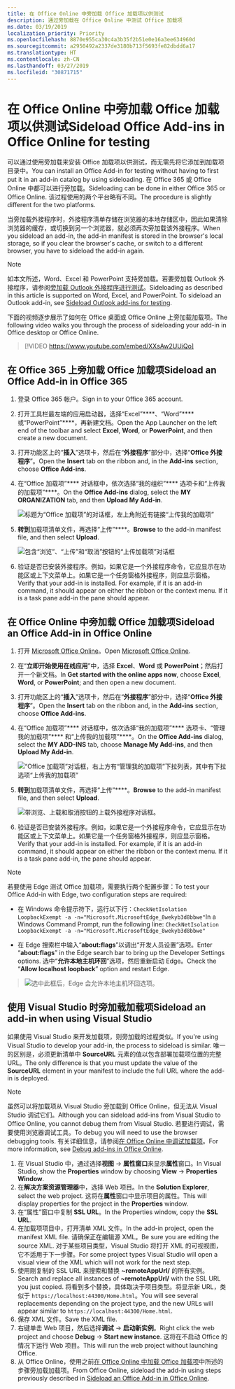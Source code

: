 ```yaml
---
title: 在 Office Online 中旁加载 Office 加载项以供测试
description: 通过旁加载在 Office Online 中测试 Office 加载项
ms.date: 03/19/2019
localization_priority: Priority
ms.openlocfilehash: 8870e955ca30c4a3b35f2b51e0e16a3ee634960d
ms.sourcegitcommit: a2950492a2337de3180b713f5693fe82dbdd6a17
ms.translationtype: HT
ms.contentlocale: zh-CN
ms.lasthandoff: 03/27/2019
ms.locfileid: "30871715"
---
```

# <a name="sideload-office-add-ins-in-office-online-for-testing"></a><span data-ttu-id="22dc4-103">在 Office Online 中旁加载 Office 加载项以供测试</span><span class="sxs-lookup"><span data-stu-id="22dc4-103">Sideload Office Add-ins in Office Online for testing</span></span>

<span data-ttu-id="22dc4-104">可以通过使用旁加载来安装 Office 加载项以供测试，而无需先将它添加到加载项目录中。</span><span class="sxs-lookup"><span data-stu-id="22dc4-104">You can install an Office Add-in for testing without having to first put it in an add-in catalog by using sideloading.</span></span> <span data-ttu-id="22dc4-105">在 Office 365 或 Office Online 中都可以进行旁加载。</span><span class="sxs-lookup"><span data-stu-id="22dc4-105">Sideloading can be done in either Office 365 or Office Online.</span></span> <span data-ttu-id="22dc4-106">该过程使用的两个平台略有不同。</span><span class="sxs-lookup"><span data-stu-id="22dc4-106">The procedure is slightly different for the two platforms.</span></span> 

<span data-ttu-id="22dc4-107">当旁加载外接程序时，外接程序清单存储在浏览器的本地存储区中，因此如果清除浏览器的缓存，或切换到另一个浏览器，就必须再次旁加载该外接程序。</span><span class="sxs-lookup"><span data-stu-id="22dc4-107">When you sideload an add-in, the add-in manifest is stored in the browser's local storage, so if you clear the browser's cache, or switch to a different browser, you have to sideload the add-in again.</span></span>


> [!NOTE]
> <span data-ttu-id="22dc4-p102">如本文所述，Word、Excel 和 PowerPoint 支持旁加载。若要旁加载 Outlook 外接程序，请参阅[旁加载 Outlook 外接程序进行测试](/outlook/add-ins/sideload-outlook-add-ins-for-testing)。</span><span class="sxs-lookup"><span data-stu-id="22dc4-p102">Sideloading as described in this article is supported on Word, Excel, and PowerPoint. To sideload an Outlook add-in, see [Sideload Outlook add-ins for testing](/outlook/add-ins/sideload-outlook-add-ins-for-testing).</span></span>

<span data-ttu-id="22dc4-110">下面的视频逐步展示了如何在 Office 桌面或 Office Online 上旁加载加载项。</span><span class="sxs-lookup"><span data-stu-id="22dc4-110">The following video walks you through the process of sideloading your add-in in Office desktop or Office Online.</span></span>  


> [!VIDEO https://www.youtube.com/embed/XXsAw2UUiQo]

## <a name="sideload-an-office-add-in-in-office-365"></a><span data-ttu-id="22dc4-111">在 Office 365 上旁加载 Office 加载项</span><span class="sxs-lookup"><span data-stu-id="22dc4-111">Sideload an Office Add-in in Office 365</span></span>


1. <span data-ttu-id="22dc4-112">登录 Office 365 帐户。</span><span class="sxs-lookup"><span data-stu-id="22dc4-112">Sign in to your Office 365 account.</span></span>
    
2. <span data-ttu-id="22dc4-113">打开工具栏最左端的应用启动器，选择“Excel”\*\*\*\*、“Word”\*\*\*\* 或“PowerPoint”\*\*\*\*，再新建文档。</span><span class="sxs-lookup"><span data-stu-id="22dc4-113">Open the App Launcher on the left end of the toolbar and select  **Excel**,  **Word**, or  **PowerPoint**, and then create a new document.</span></span>
    
3. <span data-ttu-id="22dc4-114">打开功能区上的“**插入**”选项卡，然后在“**外接程序**”部分中，选择“**Office 外接程序**”。</span><span class="sxs-lookup"><span data-stu-id="22dc4-114">Open the  **Insert** tab on the ribbon and, in the **Add-ins** section, choose **Office Add-ins**.</span></span>
    
4. <span data-ttu-id="22dc4-115">在“Office 加载项”\*\*\*\* 对话框中，依次选择“我的组织”\*\*\*\* 选项卡和“上传我的加载项”\*\*\*\*。</span><span class="sxs-lookup"><span data-stu-id="22dc4-115">On the  **Office Add-ins** dialog, select the **MY ORGANIZATION** tab, and then **Upload My Add-in**.</span></span>
    
    ![标题为“Office 加载项”的对话框，左上角附近有链接“上传我的加载项”](../images/office-add-ins.png)

5.  <span data-ttu-id="22dc4-117">**转到**加载项清单文件，再选择“上传”\*\*\*\*。</span><span class="sxs-lookup"><span data-stu-id="22dc4-117">**Browse** to the add-in manifest file, and then select **Upload**.</span></span>
    
    ![包含“浏览”、“上传”和“取消”按钮的“上传加载项”对话框](../images/upload-add-in.png)

6. <span data-ttu-id="22dc4-p103">验证是否已安装外接程序。例如，如果它是一个外接程序命令，它应显示在功能区或上下文菜单上。如果它是一个任务窗格外接程序，则应显示窗格。</span><span class="sxs-lookup"><span data-stu-id="22dc4-p103">Verify that your add-in is installed. For example, if it is an add-in command, it should appear on either the ribbon or the context menu. If it is a task pane add-in the pane should appear.</span></span>
    

## <a name="sideload-an-office-add-in-in-office-online"></a><span data-ttu-id="22dc4-122">在 Office Online 中旁加载 Office 加载项</span><span class="sxs-lookup"><span data-stu-id="22dc4-122">Sideload an Office Add-in in Office Online</span></span>


1. <span data-ttu-id="22dc4-123">打开 [Microsoft Office Online](https://office.live.com/)。</span><span class="sxs-lookup"><span data-stu-id="22dc4-123">Open [Microsoft Office Online](https://office.live.com/).</span></span>
    
2. <span data-ttu-id="22dc4-124">在“**立即开始使用在线应用**”中，选择 **Excel**、**Word** 或 **PowerPoint**；然后打开一个新文档。</span><span class="sxs-lookup"><span data-stu-id="22dc4-124">In  **Get started with the online apps now**, choose  **Excel**,  **Word**, or  **PowerPoint**; and then open a new document.</span></span>
    
3. <span data-ttu-id="22dc4-125">打开功能区上的“**插入**”选项卡，然后在“**外接程序**”部分中，选择“**Office 外接程序**”。</span><span class="sxs-lookup"><span data-stu-id="22dc4-125">Open the  **Insert** tab on the ribbon and, in the **Add-ins** section, choose **Office Add-ins**.</span></span>
    
4. <span data-ttu-id="22dc4-126">在“Office 加载项”\*\*\*\* 对话框中，依次选择“我的加载项”\*\*\*\* 选项卡、“管理我的加载项”\*\*\*\* 和“上传我的加载项”\*\*\*\*。</span><span class="sxs-lookup"><span data-stu-id="22dc4-126">On the  **Office Add-ins** dialog, select the **MY ADD-INS** tab, choose **Manage My Add-ins**, and then  **Upload My Add-in**.</span></span>
    
    ![“Office 加载项”对话框，右上方有“管理我的加载项”下拉列表，其中有下拉选项“上传我的加载项”](../images/office-add-ins-my-account.png)

5.  <span data-ttu-id="22dc4-128">**转到**加载项清单文件，再选择“上传”\*\*\*\*。</span><span class="sxs-lookup"><span data-stu-id="22dc4-128">**Browse** to the add-in manifest file, and then select **Upload**.</span></span>
    
    ![带浏览、上载和取消按钮的上载外接程序对话框。](../images/upload-add-in.png)

6. <span data-ttu-id="22dc4-p104">验证是否已安装外接程序。例如，如果它是一个外接程序命令，它应显示在功能区或上下文菜单上。如果它是一个任务窗格外接程序，则应显示窗格。</span><span class="sxs-lookup"><span data-stu-id="22dc4-p104">Verify that your add-in is installed. For example, if it is an add-in command, it should appear on either the ribbon or the context menu. If it is a task pane add-in, the pane should appear.</span></span>

> [!NOTE]
><span data-ttu-id="22dc4-133">若要使用 Edge 测试 Office 加载项，需要执行两个配置步骤：</span><span class="sxs-lookup"><span data-stu-id="22dc4-133">To test your Office Add-in with Edge, two configuration steps are required:</span></span> 
>
> - <span data-ttu-id="22dc4-134">在 Windows 命令提示符下，运行以下行：`CheckNetIsolation LoopbackExempt -a -n="Microsoft.MicrosoftEdge_8wekyb3d8bbwe"`</span><span class="sxs-lookup"><span data-stu-id="22dc4-134">In a Windows Command Prompt, run the following line: `CheckNetIsolation LoopbackExempt -a -n="Microsoft.MicrosoftEdge_8wekyb3d8bbwe"`</span></span>
>
> - <span data-ttu-id="22dc4-135">在 Edge 搜索栏中输入“**about:flags**”以调出“开发人员设置”选项。</span><span class="sxs-lookup"><span data-stu-id="22dc4-135">Enter “**about:flags**” in the Edge search bar to bring up the Developer Settings options.</span></span>  <span data-ttu-id="22dc4-136">选中“**允许本地主机环回**”选项，然后重新启动 Edge。</span><span class="sxs-lookup"><span data-stu-id="22dc4-136">Check the “**Allow localhost loopback**” option and restart Edge.</span></span>

>    ![选中此框后，Edge 会允许本地主机环回选项。](../images/allow-localhost-loopback.png)

## <a name="sideload-an-add-in-when-using-visual-studio"></a><span data-ttu-id="22dc4-138">使用 Visual Studio 时旁加载加载项</span><span class="sxs-lookup"><span data-stu-id="22dc4-138">Sideload an add-in when using Visual Studio</span></span>

<span data-ttu-id="22dc4-139">如果使用 Visual Studio 来开发加载项，则旁加载的过程类似。</span><span class="sxs-lookup"><span data-stu-id="22dc4-139">If you're using Visual Studio to develop your add-in, the process to sideload is similar.</span></span> <span data-ttu-id="22dc4-140">唯一的区别是，必须更新清单中 **SourceURL** 元素的值以包含部署加载项位置的完整 URL。</span><span class="sxs-lookup"><span data-stu-id="22dc4-140">The only difference is that you must update the value of the **SourceURL** element in your manifest to include the full URL where the add-in is deployed.</span></span>

> [!NOTE]
> <span data-ttu-id="22dc4-141">虽然可以将加载项从 Visual Studio 旁加载到 Office Online，但无法从 Visual Studio 调试它们。</span><span class="sxs-lookup"><span data-stu-id="22dc4-141">Although you can sideload add-ins from Visual Studio to Office Online, you cannot debug them from Visual Studio.</span></span> <span data-ttu-id="22dc4-142">若要进行调试，需要使用浏览器调试工具。</span><span class="sxs-lookup"><span data-stu-id="22dc4-142">To debug you will need to use the browser debugging tools.</span></span> <span data-ttu-id="22dc4-143">有关详细信息，请参阅[在 Office Online 中调试加载项](debug-add-ins-in-office-online.md)。</span><span class="sxs-lookup"><span data-stu-id="22dc4-143">For more information, see [Debug add-ins in Office Online](debug-add-ins-in-office-online.md).</span></span>

1. <span data-ttu-id="22dc4-144">在 Visual Studio 中，通过选择**视图** -> **属性窗口**来显示**属性**窗口。</span><span class="sxs-lookup"><span data-stu-id="22dc4-144">In Visual Studio, show the **Properties** window by choosing **View** -> **Properties Window**.</span></span>
2. <span data-ttu-id="22dc4-145">在**解决方案资源管理器**中，选择 Web 项目。</span><span class="sxs-lookup"><span data-stu-id="22dc4-145">In the **Solution Explorer**, select the web project.</span></span> <span data-ttu-id="22dc4-146">这将在**属性**窗口中显示项目的属性。</span><span class="sxs-lookup"><span data-stu-id="22dc4-146">This will display properties for the project in the **Properties** window.</span></span>
3. <span data-ttu-id="22dc4-147">在“属性”窗口中复制 **SSL URL**。</span><span class="sxs-lookup"><span data-stu-id="22dc4-147">In the Properties window, copy the **SSL URL**.</span></span>
4. <span data-ttu-id="22dc4-148">在加载项项目中，打开清单 XML 文件。</span><span class="sxs-lookup"><span data-stu-id="22dc4-148">In the add-in project, open the manifest XML file.</span></span> <span data-ttu-id="22dc4-149">请确保正在编辑源 XML。</span><span class="sxs-lookup"><span data-stu-id="22dc4-149">Be sure you are editing the source XML.</span></span> <span data-ttu-id="22dc4-150">对于某些项目类型，Visual Studio 将打开 XML 的可视视图，它不适用于下一步骤。</span><span class="sxs-lookup"><span data-stu-id="22dc4-150">For some project types Visual Studio will open a visual view of the XML which will not work for the next step.</span></span>
5. <span data-ttu-id="22dc4-151">使用刚复制的 SSL URL 来搜索和替换 **~remoteAppUrl/** 的所有实例。</span><span class="sxs-lookup"><span data-stu-id="22dc4-151">Search and replace all instances of **~remoteAppUrl/** with the SSL URL you just copied.</span></span> <span data-ttu-id="22dc4-152">将看到多个替换，具体取决于项目类型。将显示新 URL，类似于 `https://localhost:44300/Home.html`。</span><span class="sxs-lookup"><span data-stu-id="22dc4-152">You will see several replacements depending on the project type, and the new URLs will appear similar to `https://localhost:44300/Home.html`.</span></span>
6. <span data-ttu-id="22dc4-153">保存 XML 文件。</span><span class="sxs-lookup"><span data-stu-id="22dc4-153">Save the XML file.</span></span>
7. <span data-ttu-id="22dc4-154">右键单击 Web 项目，然后选择**调试** -> **启动新实例**。</span><span class="sxs-lookup"><span data-stu-id="22dc4-154">Right click the web project and choose **Debug** -> **Start new instance**.</span></span> <span data-ttu-id="22dc4-155">这将在不启动 Office 的情况下运行 Web 项目。</span><span class="sxs-lookup"><span data-stu-id="22dc4-155">This will run the web project without launching Office.</span></span>
8. <span data-ttu-id="22dc4-156">从 Office Online，使用之前[在 Office Online 中加载 Office 加载项](#sideload-an-office-add-in-in-office-online)中所述的步骤旁加载加载项。</span><span class="sxs-lookup"><span data-stu-id="22dc4-156">From Office Online, sideload the add-in using steps previously described in [Sideload an Office Add-in in Office Online](#sideload-an-office-add-in-in-office-online).</span></span>
